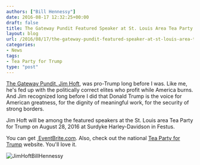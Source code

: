 ```yaml
---
authors: ["Bill Hennessy"]
date: 2016-08-17 12:32:25+00:00
draft: false
title: The Gateway Pundit Featured Speaker at St. Louis Area Tea Party for Trump
layout: blog
url: /2016/08/17/the-gateway-pundit-featured-speaker-at-st-louis-area-tea-party-for-trump/
categories:
- News
tags:
- Tea Party for Trump
type: "post"
---
```


[The Gateway Pundit, Jim Hoft](https://thegatewaypundit.com), was pro-Trump long before I was. Like me, he's fed up with the politically correct elites who profit while America burns. And Jim recognized long before I did that Donald Trump is the voice for American greatness, for the dignity of meaningful work, for the security of strong borders.

Jim Hoft will be among the featured speakers at the St. Louis area Tea Party for Trump on August 28, 2016 at Surdyke Harley-Davidson in Festus.

You can get [ EventBrite.com](https://www.eventbrite.com/e/tea-party-for-trump-rally-tickets-2832864173?utm-medium=discovery&utm-campaign=social&utm-content=attendeeshare&aff=escb&utm-source=cp&utm-term=listing). Also, check out the national [Tea Party for Trump](https://teapartyfortrump.org) website. You'll love it.

![JimHoftBillHennessy](https://hennessysview.com/wp-content/uploads/2016/06/JimHoftBillHennessy.jpg)

